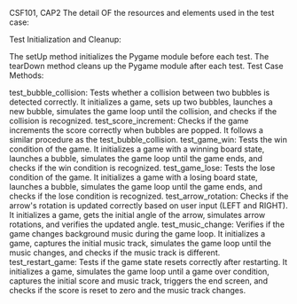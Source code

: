 CSF101, CAP2 The detail OF the resources and elements used in the test case:

Test Initialization and Cleanup:

The setUp method initializes the Pygame module before each test. The tearDown method cleans up the Pygame module after each test. Test Case Methods:

test_bubble_collision: Tests whether a collision between two bubbles is detected correctly. It initializes a game, sets up two bubbles, launches a new bubble, simulates the game loop until the collision, and checks if the collision is recognized. test_score_increment: Checks if the game increments the score correctly when bubbles are popped. It follows a similar procedure as the test_bubble_collision. test_game_win: Tests the win condition of the game. It initializes a game with a winning board state, launches a bubble, simulates the game loop until the game ends, and checks if the win condition is recognized. test_game_lose: Tests the lose condition of the game. It initializes a game with a losing board state, launches a bubble, simulates the game loop until the game ends, and checks if the lose condition is recognized. test_arrow_rotation: Checks if the arrow's rotation is updated correctly based on user input (LEFT and RIGHT). It initializes a game, gets the initial angle of the arrow, simulates arrow rotations, and verifies the updated angle. test_music_change: Verifies if the game changes background music during the game loop. It initializes a game, captures the initial music track, simulates the game loop until the music changes, and checks if the music track is different. test_restart_game: Tests if the game state resets correctly after restarting. It initializes a game, simulates the game loop until a game over condition, captures the initial score and music track, triggers the end screen, and checks if the score is reset to zero and the music track changes.
